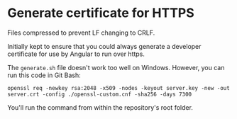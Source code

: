 # Generate certificate for HTTPS

Files compressed to prevent LF changing to CRLF.

Initially kept to ensure that you could always generate a developer certificate for use  by Angular to run over https.

The `generate.sh` file doesn't work too well on Windows. However, you can run this code in Git Bash:

```
openssl req -newkey rsa:2048 -x509 -nodes -keyout server.key -new -out server.crt -config ./openssl-custom.cnf -sha256 -days 7300
```

You'll run the command from within the repository's root folder.